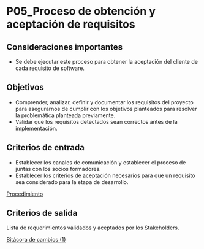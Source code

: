 # P05_Proceso de obtención y aceptación de requisitos

## Consideraciones importantes[](https://ace-software-development.github.io/Manual-de-Operaciones/docs/Procesos/P05_AceptacionRequisitos#consideraciones-importantes)

- Se debe ejecutar este proceso para obtener la aceptación del cliente de cada requisito de software.

## Objetivos[](https://ace-software-development.github.io/Manual-de-Operaciones/docs/Procesos/P05_AceptacionRequisitos#objetivos)

- Comprender, analizar, definir y documentar los requisitos del proyecto para asegurarnos de cumplir con los objetivos planteados para resolver la problemática planteada previamente.
- Validar que los requisitos detectados sean correctos antes de la implementación.

## Criterios de entrada[](https://ace-software-development.github.io/Manual-de-Operaciones/docs/Procesos/P05_AceptacionRequisitos#criterios-de-entrada)

- Establecer los canales de comunicación y establecer el proceso de juntas con los socios formadores.
- Establecer los criterios de aceptación necesarios para que un requisito sea considerado para la etapa de desarrollo.

[](https://ace-software-development.github.io/Manual-de-Operaciones/docs/Procesos/P05_AceptacionRequisitos#procedimiento)

[Procedimiento](P05_Proceso%20de%20obtencio%CC%81n%20y%20aceptacio%CC%81n%20de%20requisi%20acadd69f0052485a846ecf4780813286/Procedimiento%2007e48cb7181a446c97334abbbfd1f418.csv)

## Criterios de salida[](https://ace-software-development.github.io/Manual-de-Operaciones/docs/Procesos/P05_AceptacionRequisitos#criterios-de-salida)

Lista de requerimientos validados y aceptados por los Stakeholders. 

[Bitácora de cambios (1)](P05_Proceso%20de%20obtencio%CC%81n%20y%20aceptacio%CC%81n%20de%20requisi%20acadd69f0052485a846ecf4780813286/Bita%CC%81cora%20de%20cambios%20(1)%20be2ee5cf94e1489d8b47fcdf107a86f1.csv)